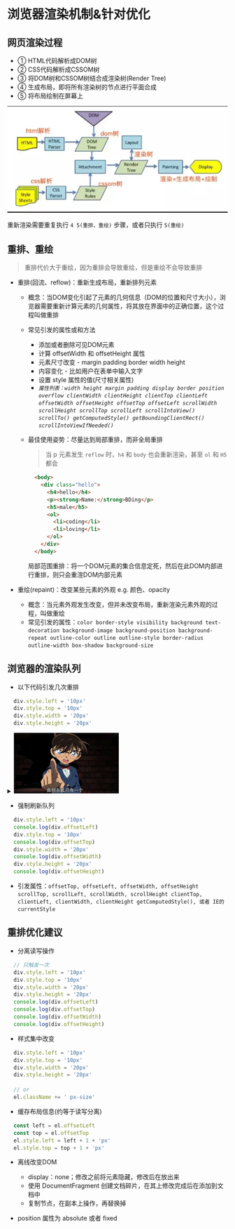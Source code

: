 # 浏览器渲染机制&针对优化

## 网页渲染过程

+ ① HTML代码解析成DOM树
+ ② CSS代码解析成CSSOM树
+ ③ 将DOM树和CSSOM树结合成渲染树(Render Tree)
+ ④ 生成布局，即将所有渲染树的节点进行平面合成
+ ⑤ 将布局绘制在屏幕上

![文字](./assets/repaint-reflow.webp)

重新渲染需要重复执行 `4 5(重排，重绘)` 步骤，或者只执行 `5(重绘)`

## 重排、重绘

> 重排代价大于重绘，因为重排会导致重绘，但是重绘不会导致重排

+ 重排(回流、reflow)：重新生成布局，重新排列元素
  + 概念：当DOM变化引起了元素的几何信息（DOM的位置和尺寸大小），浏览器需要重新计算元素的几何属性，将其放在界面中的正确位置，这个过程叫做重排

  + 常见引发的属性或和方法
    + 添加或者删除可见DOM元素
    + 计算 offsetWidth 和 offsetHeight 属性
    + 元素尺寸改变 - margin padding border width height
    + 内容变化 - 比如用户在表单中输入文字
    + 设置 style 属性的值(尺寸相关属性)
    + *`属性列表：width height margin padding display border position overflow clientWidth clientHeight clientTop clientLeft offsetWidth offsetHeight offsetTop offsetLeft scrollWidth scrollHeight scrollTop scrollLeft scrollIntoView() scrollTo() getComputedStyle() getBoundingClientRect() scrollIntoViewIfNeeded()`*
  
  + 最佳使用姿势：尽量达到局部重排，而非全局重排
    > 当 p 元素发生 `reflow` 时，`h4` 和 `body` 也会重新渲染，甚至 `ol` 和 `H5` 都会
    ```html
      <body>
        <div class="hello">
          <h4>hello</h4>
          <p><strong>Name:</strong>BDing</p>
          <h5>male</h5>
          <ol>
            <li>coding</li>
            <li>loving</li>
          </ol>
        </div>
      </body>
    ```
    局部范围重排：将一个DOM元素的集合信息定死，然后在此DOM内部进行重排，则只会重渲DOM内部元素

+ 重绘(repaint)：改变某些元素的外观 e.g. 颜色、opacity
  + 概念：当元素外观发生改变，但并未改变布局，重新渲染元素外观的过程，叫做重绘
  + 常见引发的属性：`color border-style visibility background text-decoration background-image background-position background-repeat outline-color outline outline-style border-radius outline-width box-shadow background-size`

## 浏览器的渲染队列

+ 以下代码引发几次重排

```js
  div.style.left = '10px'
  div.style.top = '10px'
  div.style.width = '20px'
  div.style.height = '20px'
```

<details>
  <summary><img src="./assets/新叽滋哇.jpg" width="240px"></summary>
  答案是：一次<br>
  原因：得益于浏览器的 <strong>渲染队列机制</strong> 当我们触发 <strong>重排</strong>或者<strong>重绘</strong>时，浏览器会将该操作放进渲染队列，等到队列中的操作达到 <strong>一定的数量或者一定的时间间隔</strong> 时，浏览器会批量执行这些操作
</details>

+ 强制刷新队列

```js
  div.style.left = '10px'
  console.log(div.offsetLeft)
  div.style.top = '10px'
  console.log(div.offsetTop)
  div.style.width = '20px'
  console.log(div.offsetWidth)
  div.style.height = '20px'
  console.log(div.offsetHeight)
```

+ 引发属性：`offsetTop, offsetLeft, offsetWidth, offsetHeight scrollTop, scrollLeft, scrollWidth, scrollHeight clientTop, clientLeft, clientWidth, clientHeight getComputedStyle(), 或者 IE的 currentStyle`

## 重排优化建议

+ 分离读写操作

```js
  // 只触发一次
  div.style.left = '10px'
  div.style.top = '10px'
  div.style.width = '20px'
  div.style.height = '20px'
  console.log(div.offsetLeft)
  console.log(div.offsetTop)
  console.log(div.offsetWidth)
  console.log(div.offsetHeight)
```

+ 样式集中改变

```js
  div.style.left = '10px'
  div.style.top = '10px'
  div.style.width = '20px'
  div.style.height = '20px'

  // or
  el.className += ' px-size'
```

+ 缓存布局信息(约等于读写分离)

```js
  const left = el.offsetLeft
  const top = el.offsetTop
  el.style.left = left + 1 + 'px'
  el.style.top = top + 1 + 'px'
```

+ 离线改变DOM
  + display：none；修改之前将元素隐藏，修改后在放出来
  + 使用 DocumentFragment 创建文档碎片，在其上修改完成后在添加到文档中
  + 复制节点，在副本上操作，再替换掉

+ position 属性为 absolute 或者 fixed
